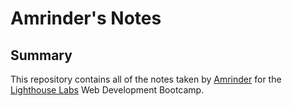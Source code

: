 # Amrinder's Notes
## Summary 
This repository contains all of the notes taken by [Amrinder](https://github.com/amrinder95) for the [Lighthouse Labs](https://www.lighthouselabs.ca/) Web Development Bootcamp.